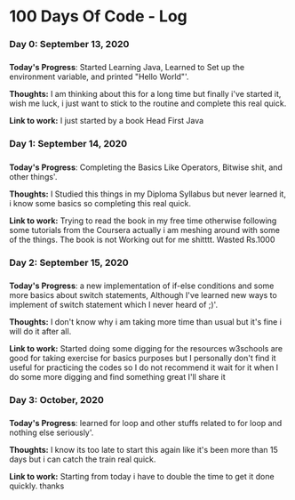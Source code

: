 # 100 Days Of Code - Log

### Day 0: September 13, 2020 
##### 

**Today's Progress**: Started Learning Java, Learned to Set up the environment variable, and printed "Hello World"'.

**Thoughts:** I am thinking about this for a long time but finally i've started it, wish me luck, i just want to stick to the routine and complete this real quick.

**Link to work:** I just started by a book Head First Java


### Day 1: September 14, 2020 
##### 

**Today's Progress**: Completing the Basics Like Operators, Bitwise shit, and other things'.

**Thoughts:** I Studied this things in my Diploma Syllabus but never learned it, i know some basics so completing this real quick.

**Link to work:** Trying to read the book in my free time otherwise following some tutorials from the Coursera actually i am meshing around with some of the things. The book is not Working out for me shitttt. Wasted Rs.1000


### Day 2: September 15, 2020 
##### 

**Today's Progress**: a new implementation of if-else conditions and some more basics about switch statements, Although I've learned new ways to implement of switch statement which I never heard of ;)'.

**Thoughts:** I don't know why i am taking more time than usual but it's fine i will do it after all.

**Link to work:** Started doing some digging for the resources w3schools are good for taking exercise for basics purposes but I personally don't find it useful for practicing the codes so I do not recommend it wait for it when I do some more digging and find something great I'll share it 

### Day 3: October, 2020 
##### 

**Today's Progress**: learned for loop and other stuffs related to for loop and nothing else seriously'.

**Thoughts:** I know its too late to start this again like it's been more than 15 days but i can catch the train real quick.

**Link to work:** Starting from today i have to double the time to get it done quickly. thanks

